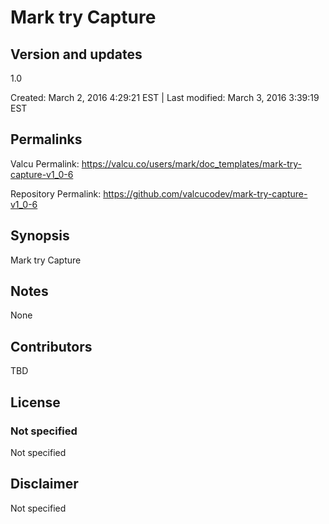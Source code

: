 

# Mark try Capture

## Version and updates

1.0

Created: March 2, 2016  4:29:21 EST | Last modified: March 3, 2016  3:39:19 EST

## Permalinks

Valcu Permalink: https://valcu.co/users/mark/doc_templates/mark-try-capture-v1_0-6

Repository Permalink: https://github.com/valcucodev/mark-try-capture-v1_0-6

## Synopsis

Mark try Capture

## Notes

None

## Contributors

TBD

## License

### Not specified


  Not specified


## Disclaimer


  Not specified
